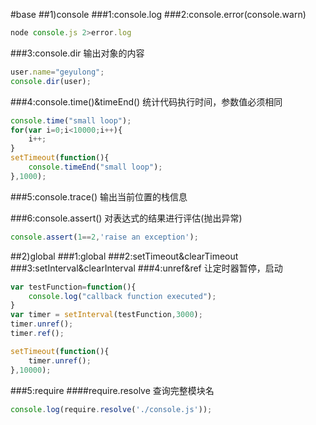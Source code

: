 #base
##1)console
###1:console.log
###2:console.error(console.warn)

``` javascript
node console.js 2>error.log
```
###3:console.dir
输出对象的内容
``` javascript
user.name="geyulong";
console.dir(user);
```

###4:console.time()&timeEnd()
统计代码执行时间，参数值必须相同
``` javascript
console.time("small loop");
for(var i=0;i<10000;i++){
	i++;
}
setTimeout(function(){
	console.timeEnd("small loop");
},1000);
```
###5:console.trace()
输出当前位置的栈信息

###6:console.assert()
对表达式的结果进行评估(抛出异常)
``` javascript
console.assert(1==2,'raise an exception');
```

##2)global
###1:global
###2:setTimeout&clearTimeout
###3:setInterval&clearInterval
###4:unref&ref
让定时器暂停，启动
``` javascript
var testFunction=function(){
	console.log("callback function executed");
}
var timer = setInterval(testFunction,3000);
timer.unref();
timer.ref();

setTimeout(function(){
	timer.unref();
},10000);
```
###5:require
####require.resolve
查询完整模块名
``` javascript
console.log(require.resolve('./console.js'));
```



